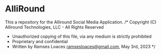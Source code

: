 # AlliRound
This a repository for the Alliround Social Media Application.
/* Copyright (C) Alliround Technologies, LLC - All Rights Reserved
 * Unauthorized copying of this file, via any medium is strictly prohibited
 * Proprietary and confidential
 * Written by Ramses Loaces <ramsesloaces@gmail.com>, May 3rd, 2023
 */
